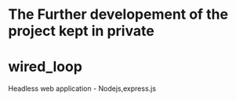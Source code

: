 # The Further developement of the project kept in private

# wired_loop
Headless web application  - Nodejs,express.js
